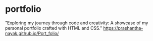 # portfolio
"Exploring my journey through code and creativity: A showcase of my personal portfolio crafted with HTML and CSS."
https://prashantha-nayak.github.io/Port_folio/
